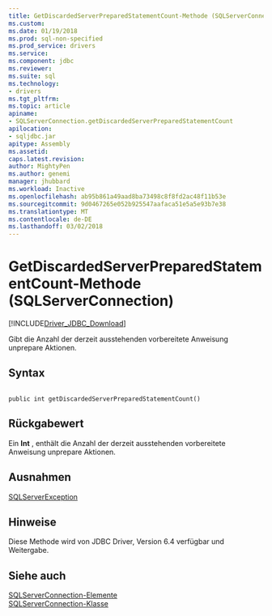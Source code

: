 ```yaml
---
title: GetDiscardedServerPreparedStatementCount-Methode (SQLServerConnection) | Microsoft Docs
ms.custom: 
ms.date: 01/19/2018
ms.prod: sql-non-specified
ms.prod_service: drivers
ms.service: 
ms.component: jdbc
ms.reviewer: 
ms.suite: sql
ms.technology:
- drivers
ms.tgt_pltfrm: 
ms.topic: article
apiname:
- SQLServerConnection.getDiscardedServerPreparedStatementCount
apilocation:
- sqljdbc.jar
apitype: Assembly
ms.assetid: 
caps.latest.revision: 
author: MightyPen
ms.author: genemi
manager: jhubbard
ms.workload: Inactive
ms.openlocfilehash: ab95b861a49aad8ba73498c8f8fd2ac48f11b53e
ms.sourcegitcommit: 9d0467265e052b925547aafaca51e5a5e93b7e38
ms.translationtype: MT
ms.contentlocale: de-DE
ms.lasthandoff: 03/02/2018
---
```

# <a name="getdiscardedserverpreparedstatementcount-method-sqlserverconnection"></a>GetDiscardedServerPreparedStatementCount-Methode (SQLServerConnection)
[!INCLUDE[Driver_JDBC_Download](../../../includes/driver_jdbc_download.md)]

 Gibt die Anzahl der derzeit ausstehenden vorbereitete Anweisung unprepare Aktionen.

## <a name="syntax"></a>Syntax  
  
```  
  
public int getDiscardedServerPreparedStatementCount()  
```  

## <a name="return-value"></a>Rückgabewert
 Ein **Int** , enthält die Anzahl der derzeit ausstehenden vorbereitete Anweisung unprepare Aktionen.

## <a name="exceptions"></a>Ausnahmen  
 [SQLServerException](../../../connect/jdbc/reference/sqlserverexception-class.md)  
 
## <a name="remarks"></a>Hinweise  
 Diese Methode wird von JDBC Driver, Version 6.4 verfügbar und Weitergabe.
 
## <a name="see-also"></a>Siehe auch  
 [SQLServerConnection-Elemente](../../../connect/jdbc/reference/sqlserverconnection-members.md)   
 [SQLServerConnection-Klasse](../../../connect/jdbc/reference/sqlserverconnection-class.md)  
  
  
